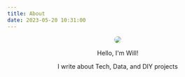 ```yaml
---
title: About
date: 2023-05-20 10:31:00
---
```


<div style="width:80%; margin:auto; text-align:center;">

<img style="border-radius:50%" src="/images/wflint.jpg">

Hello, I'm Will!

I write about Tech, Data, and DIY projects

<div style="width:15%; justify-content:space-between; display:flex; margin:auto;">
<a href="https://www.linkedin.com/in/william-flint-03b543165/"><i class="fa-brands fa-linkedin"></i></a>
<a href="mailto:contact@wflint.me"><i class="fa-regular fa-envelope"></i></a>
</div>

</div>